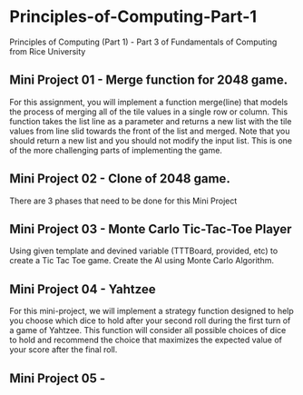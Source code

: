 # Principles-of-Computing-Part-1
Principles of Computing (Part 1) - Part 3 of Fundamentals of Computing from Rice University

## Mini Project 01 - Merge function for 2048 game.
For this assignment, you will implement a function merge(line) that models the process of merging all of the tile values in a single row or column. This function takes the list line as a parameter and returns a new list with the tile values from line slid towards the front of the list and merged. Note that you should return a new list and you should not modify the input list. This is one of the more challenging parts of implementing the game.

## Mini Project 02 - Clone of 2048 game.
There are 3 phases that need to be done for this Mini Project

## Mini Project 03 - Monte Carlo Tic-Tac-Toe Player
Using given template and devined variable (TTTBoard, provided, etc) to create a Tic Tac Toe game. Create the AI using Monte Carlo Algorithm.

## Mini Project 04 - Yahtzee
For this mini-project, we will implement a strategy function designed to help you choose which dice to hold after your second roll during the first turn of a game of Yahtzee. This function will consider all possible choices of dice to hold and recommend the choice that maximizes the expected value of your score after the final roll.

## Mini Project 05 - 
